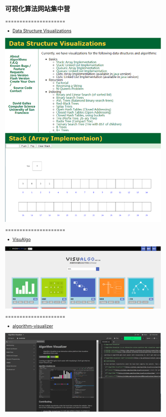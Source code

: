 可视化算法网站集中营
---------------------
  
  
  
=====================
* [Data Structure Visualizations](https://www.cs.usfca.edu/~galles/visualization/Algorithms.html "点击跳转")
  
![示例1](https://raw.githubusercontent.com/bingco-zhan/total-configure/master/img/1585616345(1).png)
![示例2](https://raw.githubusercontent.com/bingco-zhan/total-configure/master/img/1585616894(1).png)
  
  
  
  

=====================
* [VisuAlgo](https://visualgo.net/zh "点击跳转")
  
![示例1](https://raw.githubusercontent.com/bingco-zhan/total-configure/master/img/1585617082(1).jpg)
  
  
  
  
  
=====================
* [algorithm-visualizer](https://algorithm-visualizer.org "点击跳转")
  
![示例1](https://raw.githubusercontent.com/bingco-zhan/total-configure/master/img/1585617272(1).jpg)
